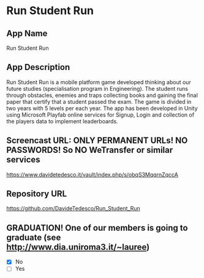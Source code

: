 # Run Student Run

## App Name

Run Student Run

## App Description

Run Student Run is a mobile platform game developed thinking about our future studies (specialisation program in Engineering). The student runs through obstacles, enemies and traps collecting books and gaining the final paper that certify that a student passed the exam.
The game is divided in two years with 5 levels per each year.
The app has been developed in Unity using Microsoft Playfab online services for Signup, Login and collection of the players data to implement leaderboards.

## Screencast URL: ONLY PERMANENT URLs! NO PASSWORDS! So NO WeTransfer or similar services

https://www.davidetedesco.it/vault/index.php/s/obqS3MqqrnZqccA

## Repository URL

https://github.com/DavideTedesco/Run_Student_Run

## GRADUATION! One of our members is going to graduate (see http://www.dia.uniroma3.it/~lauree)

- [x] No
- [ ] Yes
